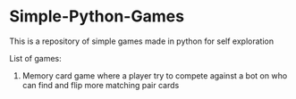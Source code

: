 # Simple-Python-Games
This is a repository of simple games made in python for self exploration

List of games:
1. Memory card game where a player try to compete against a bot on who can find and flip more matching pair cards
